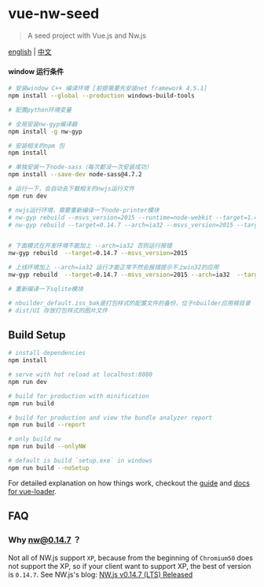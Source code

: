 # vue-nw-seed

> A seed project with Vue.js and Nw.js

[english](/README.md) | [中文](/docs/README_ZH.md)
#### window 运行条件
``` bash
# 安装window C++ 编译环境 [前提需要先安装net framework 4.5.1]
npm install --global --production windows-build-tools

# 配置python环境变量

# 全局安装nw-gyp编译器
npm install -g nw-gyp

# 安装相关的npm 包
npm install

# 单独安装一下node-sass（每次都没一次安装成功） 
npm install --save-dev node-sass@4.7.2

# 运行一下，会自动去下载相关的nwjs运行文件
npm run dev

# nwjs运行环境，需要重新编译一下node-printer模块
# nw-gyp rebuild --msvs_version=2015 --runtime=node-webkit --target=1.4.5 --target_arch=ia32
# nw-gyp rebuild --target=0.14.7 --arch=ia32 --msvs_version=2015 --target_arch=ia32


# 下面模式在开发环境不能加上 --arch=ia32 否则运行报错
nw-gyp rebuild  --target=0.14.7 --msvs_version=2015

# 上线环境加上 --arch=ia32 运行才能正常不然会报错提示不上win32的应用
nw-gyp rebuild  --target=0.14.7 --msvs_version=2015 --arch=ia32  --target_arch=ia32

# 重新编译一下sqlite模块

# nbuilder_default.iss_bak是打包样式的配置文件的备份，位于nbuilder应用根目录
# dist/UI 存放打包样式的图片文件

```


## Build Setup

``` bash
# install dependencies
npm install

# serve with hot reload at localhost:8080
npm run dev

# build for production with minification
npm run build

# build for production and view the bundle analyzer report
npm run build --report

# only build nw
npm run build --onlyNW

# default is build `setup.exe` in windows
npm run build --noSetup
```

For detailed explanation on how things work, checkout the [guide](http://vuejs-templates.github.io/webpack/) and [docs for vue-loader](http://vuejs.github.io/vue-loader).

## FAQ
### Why nw@0.14.7 ？
Not all of NW.js support `XP`, because from the beginning of `Chromium50` does not support the XP, so if your client want to support XP, the best of version is `0.14.7`. See NW.js's blog: [NW.js v0.14.7 (LTS) Released](https://nwjs.io/blog/v0.14.7/)
